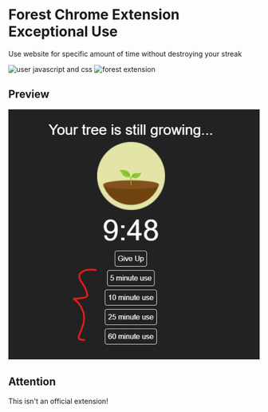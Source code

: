 # Forest Chrome Extension Exceptional Use
Use website for specific amount of time without destroying your streak

![user javascript and css](https://chrome.google.com/webstore/detail/user-javascript-and-css/nbhcbdghjpllgmfilhnhkllmkecfmpld)
![forest extension](https://chrome.google.com/webstore/detail/forest-stay-focused-be-pr/kjacjjdnoddnpbbcjilcajfhhbdhkpgk)
## Preview
![](screenshot.png)

## Attention
This isn't an official extension!
